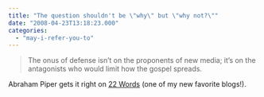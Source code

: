 ```yaml
---
title: "The question shouldn't be \"why\" but \"why not?\""
date: "2008-04-23T13:18:23.000"
categories: 
  - "may-i-refer-you-to"
---
```


> The onus of defense isn’t on the proponents of new media; it’s on the antagonists who would limit how the gospel spreads.

Abraham Piper gets it right on [22 Words](http://twentytwowords.com/2008/04/23/media-may-affect-message-but-so-what-we-shouldn%e2%80%99t-ask-%e2%80%9cwhy%e2%80%9d-but-%e2%80%9cwhy-not%e2%80%9d/) (one of my new favorite blogs!).
